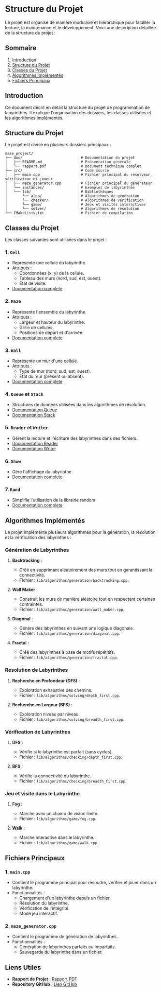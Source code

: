 # Structure du Projet

Le projet est organisé de manière modulaire et hiérarchique pour faciliter la lecture, la maintenance et le développement.
Voici une description détaillée de la structure du projet :

## Sommaire

1. [Introduction](#introduction)
2. [Structure du Projet](#structure-du-projet)
3. [Classes du Projet](#classes-du-projet)
4. [Algorithmes Implémentés](#algorithmes-implémentés)
5. [Fichiers Principaux](#fichiers-principaux)

## Introduction

Ce document décrit en détail la structure du projet de programmation de labyrinthes.
Il explique l'organisation des dossiers, les classes utilisées et les algorithmes implémentés.

## Structure du Projet

Le projet est divisé en plusieurs dossiers principaux :

```
maze_project/
├── doc/                           # Documentation du projet
│   ├── README.md                  # Présentation générale
│   └── rapport.pdf                # Document technique complet
├── src/                           # Code source
│   ├── main.cpp                   # Fichier principal du résolveur, vérificateur et joueur
│   ├── maze_generator.cpp         # Fichier principal du générateur
│   └── instances/                 # Exemples de labyrinthes
│   └── lib/                       # Bibliothèques
│       └── algo/                  # Algorithmes de génération
│       └── checker/               # Algorithmes de vérification
│       └── game/                  # Jeux et visites interactives
│       └── solver/                # Algorithmes de résolution
└── CMakeLists.txt                 # Fichier de compilation
```

## Classes du Projet

Les classes suivantes sont utilisées dans le projet :

### 1. `Cell`
- Représente une cellule du labyrinthe.
- Attributs :
    - Coordonnées (x, y) de la cellule.
    - Tableau des murs (nord, sud, est, ouest).
    - État de visite.
- [Documentation complete](doc/classes/cell.md)

### 2. `Maze`
- Représente l'ensemble du labyrinthe.
- Attributs :
    - Largeur et hauteur du labyrinthe.
    - Grille de cellules.
    - Positions de départ et d'arrivée.
- [Documentation complete](doc/classes/maze.md)

### 3. `Wall`
- Représente un mur d'une cellule.
- Attributs :
    - Type de mur (nord, sud, est, ouest).
    - État du mur (présent ou absent).
- [Documentation complete](doc/classes/wall.md)

### 4. `Queue` et `Stack`
- Structures de données utilisées dans les algorithmes de résolution.
- [Documentation Queue](doc/classes/queue.md)
- [Documentation Stack](doc/classes/stack.md)

### 5. `Reader` et `Writer`
- Gèrent la lecture et l'écriture des labyrinthes dans des fichiers.
- [Documentation Reader](doc/classes/reader.md)
- [Documentation Writer](doc/classes/writer.md)

### 6. `Show`
- Gère l'affichage du labyrinthe
- [Documentation complete](doc/classes/show.md)

### 7. `Rand`
- Simplifie l'utilisation de la librairie random
- [Documentation complete](doc/classes/rand.md)

## Algorithmes Implémentés

Le projet implémente plusieurs algorithmes pour la génération, la résolution et la vérification des labyrinthes :

### Génération de Labyrinthes
1. **Backtracking** :
    - Créé en supprimant aléatoirement des murs tout en garantissant la connectivité.
    - Fichier : `lib/algorithms/generation/backtracking.cpp`.

2. **Wall Maker** :
    - Construit les murs de manière aléatoire tout en respectant certaines contraintes.
    - Fichier : `lib/algorithms/generation/wall_maker.cpp`.

3. **Diagonal** :
    - Génère des labyrinthes en suivant une logique diagonale.
    - Fichier : `lib/algorithms/generation/diagonal.cpp`.

4. **Fractal** :
    - Créé des labyrinthes à base de motifs répétitifs.
    - Fichier : `lib/algorithms/generation/fractal.cpp`.

### Résolution de Labyrinthes
1. **Recherche en Profondeur (DFS)** :
    - Exploration exhaustive des chemins.
    - Fichier : `lib/algorithms/solving/depth_first.cpp`.

2. **Recherche en Largeur (BFS)** :
    - Exploration niveau par niveau.
    - Fichier : `lib/algorithms/solving/breadth_first.cpp`.

### Vérification de Labyrinthes
1. **DFS** :
    - Vérifie si le labyrinthe est parfait (sans cycles).
    - Fichier : `lib/algorithms/checking/depth_first.cpp`.

2. **BFS** :
    - Vérifie la connectivité du labyrinthe.
    - Fichier : `lib/algorithms/checking/breadth_first.cpp`.

### Jeu et visite dans le Labyrinthe
1. **Fog** :
    - Marche avec un champ de vision limité.
    - Fichier : `lib/algorithms/game/fog.cpp`.

2. **Walk** :
    - Marche interactive dans le labyrinthe.
    - Fichier : `lib/algorithms/game/walk.cpp`.

## Fichiers Principaux

### 1. `main.cpp`
- Contient le programme principal pour résoudre, vérifier et jouer dans un labyrinthe.
- Fonctionnalités :
    - Chargement d'un labyrinthe depuis un fichier.
    - Résolution du labyrinthe.
    - Vérification de l'intégrité.
    - Mode jeu interactif.

### 2. `maze_generator.cpp`
- Contient le programme de génération de labyrinthes.
- Fonctionnalités :
    - Génération de labyrinthes parfaits ou imparfaits.
    - Sauvegarde du labyrinthe dans un fichier.

## Liens Utiles

- **Rapport de Projet** : [Rapport PDF](doc/rapport.pdf)
- **Repository GitHub** : [Lien GitHub](https://github.com/Universite-de-Bordeaux/maze)